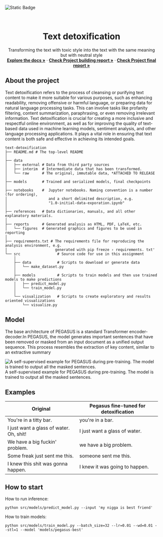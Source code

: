 ![Static Badge](https://img.shields.io/badge/LICENSE-MIT-green?link=https%3A%2F%2Fgithub.com%2FSpeedFireF%2FSMB%2Fblob%2Fmain%2FLICENSE)

<!-- PROJECT LOGO -->
<br />
<div align="center">
  <a href="https://github.com/othneildrew/Best-README-Template">
   
  </a>

  <h1 align="center">Text detoxification</h1>

  <p align="center">
        Transforming the text with toxic style into the text with the same meaning but with neutral style
    <br />
    <a href="https://github.com/thehir0/Text-Detoxification"><strong>Explore the docs »</strong></a>
     ·
    <a href="https://docs.google.com/document/d/1U4zRcRL26EFCTSfbTOdD8aJ2srpwPO2wwZLsdOKzUok/edit?usp=sharing"><strong>Check Project building report »</strong></a>
      ·
    <a href="https://docs.google.com/document/d/1rClSrcpUB6jXCL_HoIlxYy_BZhv-AaFkyKIn0_9XHik/edit?usp=sharing"><strong>Check Project final report »</strong></a>
    <br />
  </p>
  </p>
</div>

## About the project
Text detoxification refers to the process of cleansing or purifying text content to make it more suitable for various purposes, such as enhancing readability, removing offensive or harmful language, or preparing data for natural language processing tasks. This can involve tasks like profanity filtering, content summarization, paraphrasing, or even removing irrelevant information. Text detoxification is crucial for creating a more inclusive and respectful online environment, as well as for improving the quality of text-based data used in machine learning models, sentiment analysis, and other language processing applications. It plays a vital role in ensuring that text content is both safe and effective in achieving its intended goals.

```
text-detoxification
├── README.md # The top-level README
│
├── data 
│   ├── external # Data from third party sources
│   ├── interim  # Intermediate data that has been transformed.
│   └── raw      # The original, immutable data, *ATTACHED TO RELEASE
│
├── models       # Trained and serialized models, final checkpoints
│
├── notebooks    #  Jupyter notebooks. Naming convention is a number (for ordering),
│                   and a short delimited description, e.g.
│                   "1.0-initial-data-exporation.ipynb"            
│ 
├── references   # Data dictionaries, manuals, and all other explanatory materials.
│
├── reports      # Generated analysis as HTML, PDF, LaTeX, etc.
│   └── figures  # Generated graphics and figures to be used in reporting
│
├── requirements.txt # The requirements file for reproducing the analysis environment, e.g.
│                      generated with pip freeze › requirements. txt'
└── src                 # Source code for use in this assignment
    │                 
    ├── data            # Scripts to download or generate data
    │   └── make_dataset.py
    │
    ├── models          # Scripts to train models and then use trained models to make predictions
    │   ├── predict_model.py
    │   └── train_model.py
    │   
    └── visualization   # Scripts to create exploratory and results oriented visualizations
        └── visualize.py
```

## Model

The base architecture of PEGASUS is a standard Transformer encoder-decoder.In PEGASUS, the model generates important sentences that have been removed or masked from an input document as a unified output sequence. This process resembles the extraction of key content, similar to an extractive summary


![A self-supervised example for PEGASUS during pre-training. The model is trained to output all the masked sentences.](https://1.bp.blogspot.com/-TSor4o51jGI/Xt50lkj6blI/AAAAAAAAGDs/TrDe9jv13WEwk9NQNebQL63jtY8n6JFGwCLcBGAsYHQ/s1600/image1.gif)
A self-supervised example for PEGASUS during pre-training. The model is trained to output all the masked sentences.

## Examples

| Original                                | Pegasus fine-tuned for detoxification |
|-----------------------------------------|---------------------------------------|
| You're in a titty bar.                  | you're in a bar.                      |
| I just want a glass of water. Oh, shit! | I just want a glass of water.         |
| We have a big fuckin' problem.          | we have a big problem.                |
| Some freak just sent me this.           | someone sent me this.                 |
| I knew this shit was gonna happen.      | I knew it was going to happen.        |

## How to start

How to run inference:

`python src/models/predict_model.py --input 'my nigga is best friend'`

How to train models:

`python src/models/train_model.py --batch_size=32 --lr=0.01 --wd=0.01 --stl=1 --model 'models/pegasus-best'`

